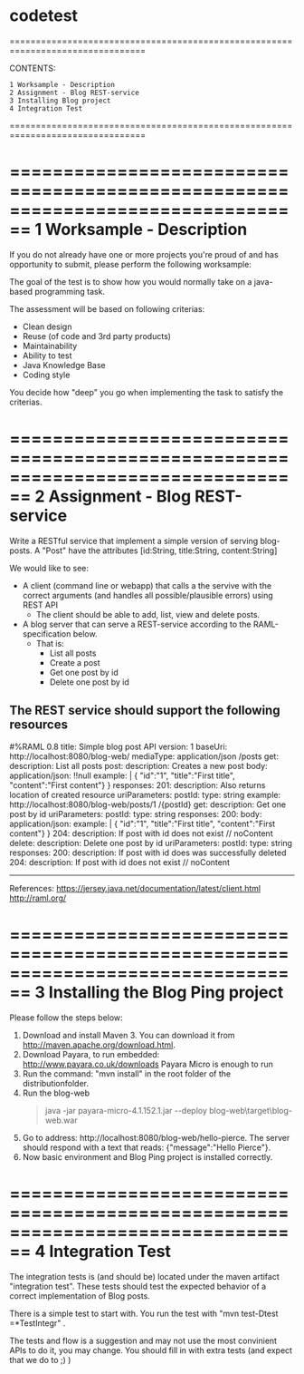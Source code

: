# codetest
================================================================================

CONTENTS:

    1 Worksample - Description
    2 Assignment - Blog REST-service
    3 Installing Blog project
    4 Integration Test

================================================================================

================================================================================
1 Worksample - Description
================================================================================
If you do not already have one or more projects you're proud of and has
opportunity to submit, please perform the following worksample:

The goal of the test is to show how you would normally take on a 
java-based programming task.

The assessment will be based on following criterias:
 - Clean design
 - Reuse (of code and 3rd party products)
 - Maintainability
 - Ability to test
 - Java Knowledge Base
 - Coding style

You decide how "deep" you go when implementing the task to satisfy the criterias.

================================================================================
2 Assignment - Blog REST-service
================================================================================

Write a RESTful service that implement a simple version of serving blog-posts.
A "Post" have the attributes [id:String, title:String, content:String]

We would like to see:
 - A client (command line or webapp) that calls a the servive with the correct arguments (and handles all possible/plausible errors) using REST API
    - The client should be able to add, list, view and delete posts.
 - A blog server that can serve a REST-service according to the RAML-specification below. 
    - That is:
        - List all posts
        - Create a post
        - Get one post by id
        - Delete one post by id

The REST service should support the following resources
--------------------------------------------------------------------------------
#%RAML 0.8
title: Simple blog post API
version: 1
baseUri: http://localhost:8080/blog-web/
mediaType: application/json
/posts
    get:
        description: List all posts
    post: 
        description: Creates a new post
        body:
            application/json: !!null
            example: |
                { "id":"1",
                  "title":"First title",
                  "content":"First content"}
                }
        responses:
            201: 
                description: Also returns location of created resource
                uriParameters:
                    postId:
                        type: string
                        example: http://localhost:8080/blog-web/posts/1
    /{postId}
        get:
            description: Get one post by id
            uriParameters:
                 postId:
                   type: string
            responses:
                200:
                    body: 
                        application/json:
                            example: |
                                { "id":"1",
                                  "title":"First title",
                                  "content":"First content"}
                                }
                204: 
                    description: If post with id does not exist // noContent
        delete:
            description: Delete one post by id
            uriParameters:
                 postId:
                   type: string
            responses:
                200: 
                    description: If post with id does was successfully deleted
                204: 
                    description: If post with id does not exist // noContent

-------------------------------------------------------------------------------- 

References:
https://jersey.java.net/documentation/latest/client.html
http://raml.org/


================================================================================
3 Installing the Blog Ping project
================================================================================

Please follow the steps below:

1. Download and install Maven 3. You can download it from http://maven.apache.org/download.html.
2. Download Payara, to run embedded: http://www.payara.co.uk/downloads
    Payara Micro is enough to run
3. Run the command: "mvn install" in the root folder of the distributionfolder.
4. Run the blog-web
    > java -jar payara-micro-4.1.152.1.jar --deploy blog-web\target\blog-web.war
5. Go to address: http://localhost:8080/blog-web/hello-pierce. The server should respond with a text that reads: {"message":"Hello Pierce"}.
6. Now basic environment and Blog Ping project is installed correctly.

================================================================================
4 Integration Test
================================================================================

The integration tests is (and should be) located under the maven artifact "integration test". 
These tests should test the expected behavior of a correct implementation of Blog posts. 

There is a simple test to start with. You run the test with "mvn test-Dtest =*TestIntegr" .

The tests and flow is a suggestion and may not use the most convinient APIs to do it, you may change.
You should fill in with extra tests (and expect that we do to ;) )
